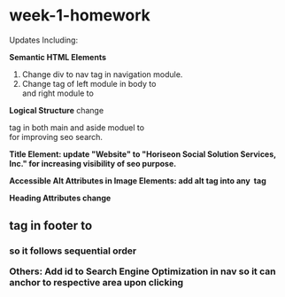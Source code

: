 # week-1-homework
Updates Including:


<b>Semantic HTML Elements</b>
1. Change div to nav tag in navigation module.
2. Change tag of left module in body to <main> and right module to <aside>

<b>Logical Structure</b>
change <div> tag in both main and aside moduel to <section> for improving seo search.

<b>Title Element:<b>
update "Website" to "Horiseon Social Solution Services, Inc." for increasing visibility of seo purpose.

<b>Accessible Alt Attributes in Image Elements:</b>
add alt tag into  any <img> tag


<b>Heading Attributes</b>
change <h2> tag in footer to <h3> so it follows sequential order

<b>Others:</b>
Add id to Search Engine Optimization in nav so it can anchor to respective area upon clicking
